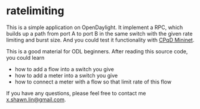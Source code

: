 # ratelimiting

This is a simple application on OpenDaylight. It implement a RPC,
which builds up a path from port A to port B in the same switch with the given rate limiting and burst size.
And you could test it functionality with [CPqD Mininet](https://github.com/CPqD/ofsoftswitch13/wiki/OpenFlow-1.3-Tutorial).

This is a good material for ODL beginners. After reading this source code, you could learn

+  how to add a flow into a switch you give
+  how to add a meter into a switch you give
+  how to connect a meter with a flow so that limit rate of this flow

If you have any questions, please feel free to contact me x.shawn.lin@gmail.com.
